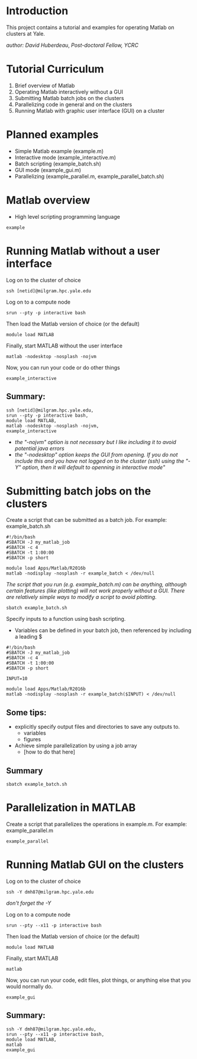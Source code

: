 # Introduction

This project contains a tutorial and examples for operating Matlab on clusters at Yale.

*author: David Huberdeau*,
*Post-doctoral Fellow, YCRC*


# Tutorial Curriculum

1. Brief overview of Matlab
2. Operating Matlab interactively without a GUI
1. Submitting Matlab batch jobs on the clusters
2. Parallelizing code in general and on the clusters
1. Running Matlab with graphic user interface (GUI) on a cluster

# Planned examples

- Simple Matlab example (example.m)
- Interactive mode (example_interactive.m)
- Batch scripting (example_batch.sh)
- GUI mode (example_gui.m)
- Parallelizing (example_parallel.m, example_parallel_batch.sh)


# Matlab overview

- High level scripting programming language

`example`

# Running Matlab without a user interface

Log on to the cluster of choice

`ssh [netid]@milgram.hpc.yale.edu`

Log on to a compute node

`srun --pty -p interactive bash`

Then load the Matlab version of choice (or the default)

`module load MATLAB`

Finally, start MATLAB without the user interface

`matlab -nodesktop -nosplash -nojvm`

Now, you can run your code or do other things

`example_interactive`

## Summary:

```
ssh [netid]@milgram.hpc.yale.edu,
srun --pty -p interactive bash,
module load MATLAB,
matlab -nodesktop -nosplash -nojvm,
example_interactive
```

- _the "-nojvm" option is not necessary but I like including it to avoid potential java errors_
- _the "-nodesktop" option keeps the GUI from opening. If you do not include this and you have not logged on to the cluster (ssh) using the "-Y" option, then it will default to openning in interactive mode"_

# Submitting batch jobs on the clusters

Create a script that can be submitted as a batch job.
For example: example_batch.sh

```
#!/bin/bash
#SBATCH -J my_matlab_job
#SBATCH -c 4
#SBATCH -t 1:00:00
#SBATCH -p short

module load Apps/Matlab/R2016b
matlab -nodisplay -nosplash -r example_batch < /dev/null
```

*The script that you run (e.g. example_batch.m) can be anything, although certain features (like plotting) will not work properly without a GUI. There are relatively simple ways to modify a script to avoid plotting.*

```
sbatch example_batch.sh
```

Specify inputs to a function using bash scripting.
- Variables can be defined in your batch job, then referenced by including a leading $

```
#!/bin/bash
#SBATCH -J my_matlab_job
#SBATCH -c 4
#SBATCH -t 1:00:00
#SBATCH -p short

INPUT=10

module load Apps/Matlab/R2016b
matlab -nodisplay -nosplash -r example_batch($INPUT) < /dev/null
```

## Some tips:
- explicitly specify output files and directories to save any outputs to.
  - variables
  - figures
- Achieve simple parallelization by using a job array
  - [how to do that here]


## Summary
```
sbatch example_batch.sh
 ```


 # Parallelization in MATLAB

 Create a script that parallelizes the operations in example.m.
 For example: example_parallel.m

```
example_parallel
```


 # Running Matlab GUI on the clusters

 Log on to the cluster of choice

 `ssh -Y dmh87@milgram.hpc.yale.edu`

 _don't forget the -Y_

 Log on to a compute node

 `srun --pty --x11 -p interactive bash`

 Then load the Matlab version of choice (or the default)

 `module load MATLAB`

 Finally, start MATLAB

 `matlab`

 Now, you can run your code, edit files, plot things, or anything else that you would normally do.

 `example_gui`

 ## Summary:

 ```
 ssh -Y dmh87@milgram.hpc.yale.edu,
 srun --pty --x11 -p interactive bash,
 module load MATLAB,
 matlab
 example_gui
 ```
